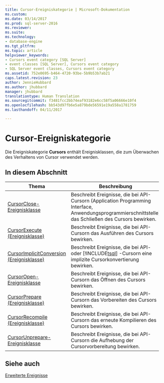```yaml
---
title: Cursor-Ereigniskategorie | Microsoft-Dokumentation
ms.custom: 
ms.date: 03/14/2017
ms.prod: sql-server-2016
ms.reviewer: 
ms.suite: 
ms.technology:
- database-engine
ms.tgt_pltfrm: 
ms.topic: article
helpviewer_keywords:
- Cursors event category [SQL Server]
- event classes [SQL Server], Cursors event category
- SQL Server event classes, Cursors event category
ms.assetid: 752e0695-b464-4720-93be-5b9b53b7ab21
caps.latest.revision: 23
author: JennieHubbard
ms.author: jhubbard
manager: jhubbard
translationtype: Human Translation
ms.sourcegitcommit: f3481fcc2bb74eaf93182e6cc58f5a06666e10f4
ms.openlocfilehash: bb543d97fb6e5a879bde56591e19a558a1781759
ms.lasthandoff: 04/11/2017

---
```

# <a name="cursors-event-category"></a>Cursor-Ereigniskategorie
  Die Ereigniskategorie **Cursors** enthält Ereignisklassen, die zum Überwachen des Verhaltens von Cursor verwendet werden.  
  
## <a name="in-this-section"></a>In diesem Abschnitt  
  
|Thema|Beschreibung|  
|-----------|-----------------|  
|[CursorClose-Ereignisklasse](../../relational-databases/event-classes/cursorclose-event-class.md)|Beschreibt Ereignisse, die bei API-Cursorn (Application Programming Interface, Anwendungsprogrammierschnittstelle) das Schließen des Cursors bewirken.|  
|[CursorExecute (Ereignisklasse)](../../relational-databases/event-classes/cursorexecute-event-class.md)|Beschreibt Ereignisse, die bei API-Cursorn das Ausführen des Cursors bewirken.|  
|[CursorImplicitConversion (Ereignisklasse)](../../relational-databases/event-classes/cursorimplicitconversion-event-class.md)|Beschreibt Ereignisse, die bei API- oder [!INCLUDE[tsql](../../includes/tsql-md.md)] -Cursorn eine implizite Cursorkonvertierung bewirken.|  
|[CursorOpen-Ereignisklasse](../../relational-databases/event-classes/cursoropen-event-class.md)|Beschreibt Ereignisse, die bei API-Cursorn das Öffnen des Cursors bewirken.|  
|[CursorPrepare (Ereignisklasse)](../../relational-databases/event-classes/cursorprepare-event-class.md)|Beschreibt Ereignisse, die bei API-Cursorn das Vorbereiten des Cursors bewirken.|  
|[CursorRecompile (Ereignisklasse)](../../relational-databases/event-classes/cursorrecompile-event-class.md)|Beschreibt Ereignisse, die bei API-Cursorn das erneute Kompilieren des Cursors bewirken.|  
|[CursorUnprepare-Ereignisklasse](../../relational-databases/event-classes/cursorunprepare-event-class.md)|Beschreibt Ereignisse, die bei API-Cursorn die Aufhebung der Cursorvorbereitung bewirken.|  
  
## <a name="see-also"></a>Siehe auch  
 [Erweiterte Ereignisse](../../relational-databases/extended-events/extended-events.md)  
  
  
